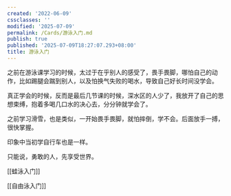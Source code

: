 ```yaml
---
created: '2022-06-09'
cssclasses: ''
modified: '2025-07-09'
permalink: /Cards/游泳入门.md
publish: true
published: '2025-07-09T18:27:07.293+08:00'
title: 游泳入门
---
```

之前在游泳课学习的时候，太过于在乎别人的感受了，畏手畏脚，哪怕自己的动作，比如踢腿会踹到别人，以及怕换气失败的喝水，导致自己好长时间没学会。

真正学会的时候，反而是最后几节课的时候，深水区的人少了，我放开了自己的思想束缚，抱着多喝几口水的决心去，分分钟就学会了。

之前学习滑雪，也是类似，一开始畏手畏脚，就怕摔倒，学不会。后面放手一搏，很快掌握。

印象中当初学自行车也是一样。

只能说，勇敢的人，先享受世界。

[[蛙泳入门]]

[[自由泳入门]]
